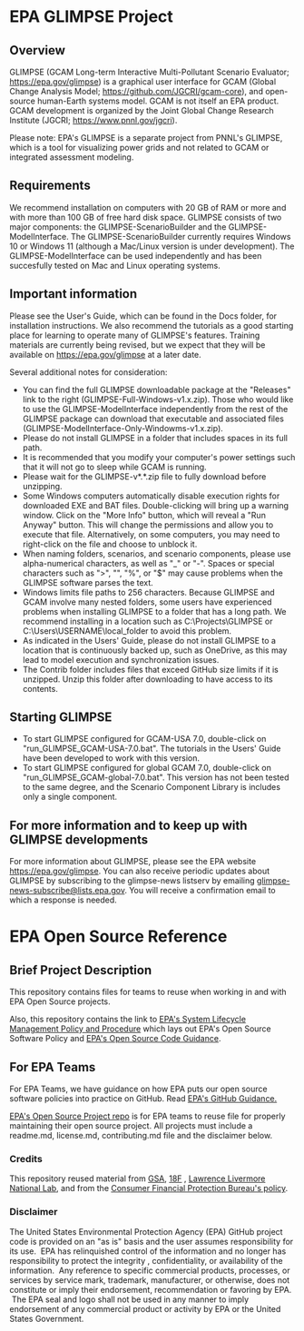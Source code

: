 # EPA GLIMPSE Project

## Overview

GLIMPSE (GCAM Long-term Interactive Multi-Pollutant Scenario Evaluator; https://epa.gov/glimpse) is a graphical user interface for GCAM (Global Change Analysis Model; https://github.com/JGCRI/gcam-core), and open-source human-Earth systems model. GCAM is not itself an EPA product. GCAM development is organized by the Joint Global Change Research Institute (JGCRI; https://www.pnnl.gov/jgcri).  

Please note: EPA's GLIMPSE is a separate project from PNNL's GLIMPSE, which is a tool for visualizing power grids and not related to GCAM or integrated assessment modeling. 

## Requirements

We recommend installation on computers with 20 GB of RAM or more and with more than 100 GB of free hard disk space. GLIMPSE consists of two major components: the GLIMPSE-ScenarioBuilder and the GLIMPSE-ModelInterface. The GLIMPSE-ScenarioBuilder currently requires Windows 10 or Windows 11 (although a Mac/Linux version is under development). The GLIMPSE-ModelInterface can be used independently and has been succesfully tested on Mac and Linux operating systems. 

## Important information

Please see the User's Guide, which can be found in the Docs folder, for installation instructions. We also recommend the tutorials as a good starting place for learning to operate many of GLIMPSE's features. Training materials are currently being revised, but we expect that they will be available on https://epa.gov/glimpse at a later date. 

Several additional notes for consideration: 

* You can find the full GLIMPSE downloadable package at the "Releases" link to the right (GLIMPSE-Full-Windows-v1.x.zip). Those who would like to use the GLIMPSE-ModelInterface independently from the rest of the GLIMPSE package can download that executable and associated files (GLIMPSE-ModelInterface-Only-Windowms-v1.x.zip). 
* Please do not install GLIMPSE in a folder that includes spaces in its full path. 
* It is recommended that you modify your computer's power settings such that it will not go to sleep while GCAM is running.
* Please wait for the GLIMPSE-v*.*.zip file to fully download before unzipping.
* Some Windows computers automatically disable execution rights for downloaded EXE and BAT files. Double-clicking will bring up a warning window. Click on the "More Info" button, which will reveal a "Run Anyway" button. This will change the permissions and allow you to execute that file. Alternatively, on some computers, you may need to right-click on the file and choose to unblock it. 
* When naming folders, scenarios, and scenario components, please use alpha-numerical characters, as well as "_" or "-". Spaces or special characters such as ">", "\", "%", or "$" may cause problems when the GLIMPSE software parses the text.
* Windows limits file paths to 256 characters. Because GLIMPSE and GCAM involve many nested folders, some users have experienced problems when installing GLIMPSE to a folder that has a long path. We recommend installing in a location such as C:\Projects\GLIMPSE or C:\Users\USERNAME\local_folder to avoid this problem.     
* As indicated in the Users' Guide, please do not install GLIMPSE to a location that is continuously backed up, such as OneDrive, as this may lead to model execution and synchronization issues.
* The Contrib folder includes files that exceed GitHub size limits if it is unzipped. Unzip this folder after downloading to have access to its contents.

## Starting GLIMPSE

* To start GLIMPSE configured for GCAM-USA 7.0, double-click on "run_GLIMPSE_GCAM-USA-7.0.bat". The tutorials in the Users' Guide have been developed to work with this version.
* To start GLIMPSE configured for global GCAM 7.0, double-click on "run_GLIMPSE_GCAM-global-7.0.bat". This version has not been tested to the same degree, and the Scenario Component Library is includes only a single component.

## For more information and to keep up with GLIMPSE developments

For more information about GLIMPSE, please see the EPA website https://epa.gov/glimpse. You can also receive periodic updates about GLIMPSE by subscribing to the glimpse-news listserv by emailing glimpse-news-subscribe@lists.epa.gov. You will receive a confirmation email to which a response is needed. 

# EPA Open Source Reference

## Brief Project Description

This repository contains files for teams to reuse when working in and with EPA Open Source projects.

Also, this repository contains the link to [EPA's System Lifecycle Management Policy and Procedure](https://www.epa.gov/irmpoli8/policy-procedures-and-guidance-system-life-cycle-management-slcm) which lays out EPA's Open Source Software Policy and [EPA's Open Source Code Guidance](https://www.epa.gov/developers/open-source-software-and-epa-code-repository-requirements). 

## For EPA Teams

For EPA Teams, we have guidance on how EPA puts our open source software policies into practice on GitHub. Read [EPA's GitHub Guidance.](https://www.epa.gov/webguide/github-guidance)

[EPA's Open Source Project repo](https://github.com/USEPA/open-source-projects) is for EPA teams to reuse file for properly maintaining their open source project. All projects must include a readme.md, license.md, contributing.md file and the disclaimer below.   

### Credits

This repository reused material from [GSA](https://www.gsa.gov/), [18F](https://18f.gsa.gov/) , [Lawrence Livermore National Lab](https://www.llnl.gov/), and from the [Consumer Financial Protection Bureau's policy](https://github.com/cfpb/source-code-policy).

### Disclaimer

The United States Environmental Protection Agency (EPA) GitHub project code is provided on an "as is" basis and the user assumes responsibility for its use.  EPA has relinquished control of the information and no longer has responsibility to protect the integrity , confidentiality, or availability of the information.  Any reference to specific commercial products, processes, or services by service mark, trademark, manufacturer, or otherwise, does not constitute or imply their endorsement, recommendation or favoring by EPA.  The EPA seal and logo shall not be used in any manner to imply endorsement of any commercial product or activity by EPA or the United States Government.
